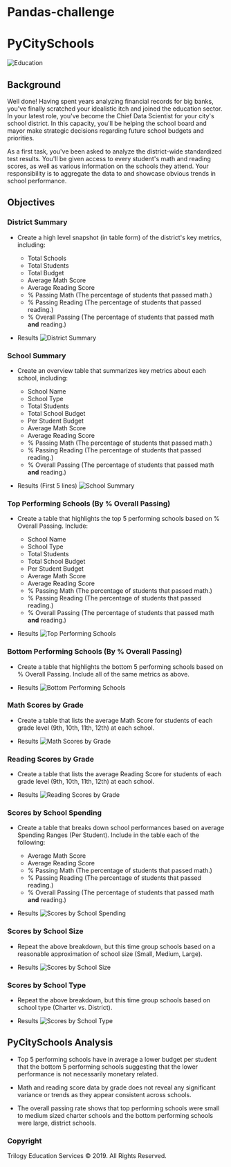 # Pandas-challenge

# PyCitySchools

![Education](Images/education.png)

## Background

Well done! Having spent years analyzing financial records for big banks, you've finally scratched your idealistic itch and joined the education sector. In your latest role, you've become the Chief Data Scientist for your city's school district. In this capacity, you'll be helping the  school board and mayor make strategic decisions regarding future school budgets and priorities.

As a first task, you've been asked to analyze the district-wide standardized test results. You'll be given access to every student's math and reading scores, as well as various information on the schools they attend. Your responsibility is to aggregate the data to and showcase obvious trends in school performance.

## Objectives

### District Summary

* Create a high level snapshot (in table form) of the district's key metrics, including:
  * Total Schools
  * Total Students
  * Total Budget
  * Average Math Score
  * Average Reading Score
  * % Passing Math (The percentage of students that passed math.)
  * % Passing Reading (The percentage of students that passed reading.)
  * % Overall Passing (The percentage of students that passed math **and** reading.)

* Results
![District Summary](Images/district_summary.png)

### School Summary

* Create an overview table that summarizes key metrics about each school, including:
  * School Name
  * School Type
  * Total Students
  * Total School Budget
  * Per Student Budget
  * Average Math Score
  * Average Reading Score
  * % Passing Math (The percentage of students that passed math.)
  * % Passing Reading (The percentage of students that passed reading.)
  * % Overall Passing (The percentage of students that passed math **and** reading.)

* Results (First 5 lines)
![School Summary](Images/school_summary_head.png)

### Top Performing Schools (By % Overall Passing)

* Create a table that highlights the top 5 performing schools based on % Overall Passing. Include:
  * School Name
  * School Type
  * Total Students
  * Total School Budget
  * Per Student Budget
  * Average Math Score
  * Average Reading Score
  * % Passing Math (The percentage of students that passed math.)
  * % Passing Reading (The percentage of students that passed reading.)
  * % Overall Passing (The percentage of students that passed math **and** reading.)

* Results
![Top Performing Schools](Images/top_performing_schools.png)

### Bottom Performing Schools (By % Overall Passing)

* Create a table that highlights the bottom 5 performing schools based on % Overall Passing. Include all of the same metrics as above.

* Results
![Bottom Performing Schools](Images/bottom_performing_schools.png)

### Math Scores by Grade

* Create a table that lists the average Math Score for students of each grade level (9th, 10th, 11th, 12th) at each school.

* Results
![Math Scores by Grade](Images/math_score_by_grade.png)

### Reading Scores by Grade

* Create a table that lists the average Reading Score for students of each grade level (9th, 10th, 11th, 12th) at each school.

* Results
![Reading Scores by Grade](Images/reading_score_by_grade.png)

### Scores by School Spending

* Create a table that breaks down school performances based on average Spending Ranges (Per Student). Include in the table each of the following:
  * Average Math Score
  * Average Reading Score
  * % Passing Math (The percentage of students that passed math.)
  * % Passing Reading (The percentage of students that passed reading.)
  * % Overall Passing (The percentage of students that passed math **and** reading.)

* Results
![Scores by School Spending](Images/scores_by_school_spending.png)

### Scores by School Size

* Repeat the above breakdown, but this time group schools based on a reasonable approximation of school size (Small, Medium, Large).

* Results
![Scores by School Size](Images/scores_by_school_size.png)

### Scores by School Type

* Repeat the above breakdown, but this time group schools based on school type (Charter vs. District).

* Results
![Scores by School Type](Images/scores_by_school_type.png)


## PyCitySchools Analysis

* Top 5 performing schools have in average a lower budget per student that the bottom 5 performing schools suggesting that the lower performance is not necessarily monetary related.

* Math and reading score data by grade does not reveal any significant variance or trends as they appear consistent across schools.

* The overall passing rate shows that top performing schools were small to medium sized charter schools and the bottom performing schools were large, district schools.

### Copyright

Trilogy Education Services © 2019. All Rights Reserved.
